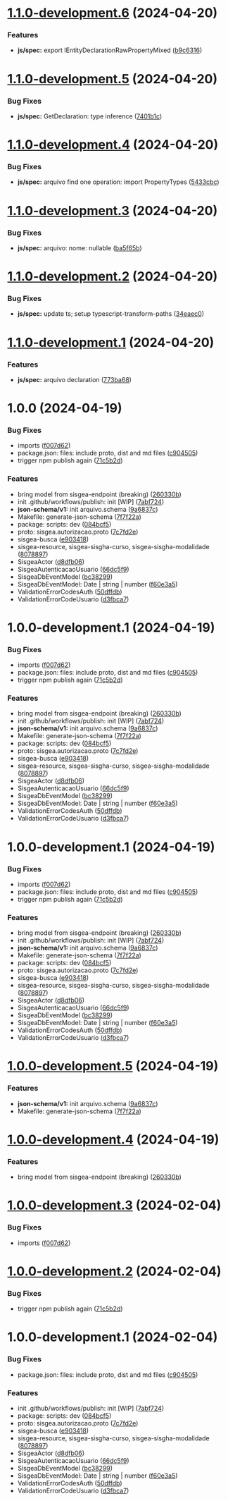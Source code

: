 # [1.1.0-development.6](https://github.com/sisgha/sisgea-spec/compare/v1.1.0-development.5...v1.1.0-development.6) (2024-04-20)


### Features

* **js/spec:** export IEntityDeclarationRawPropertyMixed ([b9c6316](https://github.com/sisgha/sisgea-spec/commit/b9c6316d1b8c30876a64da16e78f2f9772318573))

# [1.1.0-development.5](https://github.com/sisgha/sisgea-spec/compare/v1.1.0-development.4...v1.1.0-development.5) (2024-04-20)


### Bug Fixes

* **js/spec:** GetDeclaration: type inference ([7401b1c](https://github.com/sisgha/sisgea-spec/commit/7401b1c403335e3f4647e98af389066c07253801))

# [1.1.0-development.4](https://github.com/sisgha/sisgea-spec/compare/v1.1.0-development.3...v1.1.0-development.4) (2024-04-20)


### Bug Fixes

* **js/spec:** arquivo find one operation:  import PropertyTypes ([5433cbc](https://github.com/sisgha/sisgea-spec/commit/5433cbc6b010738a31b171797456d23db7e73442))

# [1.1.0-development.3](https://github.com/sisgha/sisgea-spec/compare/v1.1.0-development.2...v1.1.0-development.3) (2024-04-20)


### Bug Fixes

* **js/spec:** arquivo: nome: nullable ([ba5f65b](https://github.com/sisgha/sisgea-spec/commit/ba5f65b44eeb02fab055050807eb5b5c34e11337))

# [1.1.0-development.2](https://github.com/sisgha/sisgea-spec/compare/v1.1.0-development.1...v1.1.0-development.2) (2024-04-20)


### Bug Fixes

* **js/spec:** update ts; setup typescript-transform-paths ([34eaec0](https://github.com/sisgha/sisgea-spec/commit/34eaec0b905960bf97980f0629159d9e179ab7a1))

# [1.1.0-development.1](https://github.com/sisgha/sisgea-spec/compare/v1.0.0...v1.1.0-development.1) (2024-04-20)


### Features

* **js/spec:** arquivo declaration ([773ba68](https://github.com/sisgha/sisgea-spec/commit/773ba683abaa3efaf45ecf90df3f80d975375504))

# 1.0.0 (2024-04-19)


### Bug Fixes

* imports ([f007d62](https://github.com/sisgha/sisgea-spec/commit/f007d62288d5dead06fd1afaa1200ea596bd2874))
* package.json: files: include proto, dist and md files ([c904505](https://github.com/sisgha/sisgea-spec/commit/c904505adba306e37ca29c4d4a1032adc6fa2dbe))
* trigger npm publish again ([71c5b2d](https://github.com/sisgha/sisgea-spec/commit/71c5b2d89a30ba7d9068745cfe957fb28c76e9b5))


### Features

* bring model from sisgea-endpoint (breaking) ([260330b](https://github.com/sisgha/sisgea-spec/commit/260330b189993965225ad4a4e4dc6ad253aac186))
* init .github/workflows/publish: init [WIP] ([7abf724](https://github.com/sisgha/sisgea-spec/commit/7abf724aba58c7c8498c497d7a24c5463f3a8b2d))
* **json-schema/v1:** init arquivo.schema ([9a6837c](https://github.com/sisgha/sisgea-spec/commit/9a6837c84ac45a91639f174d4daf812dcd44b4be))
* Makefile: generate-json-schema ([7f7f22a](https://github.com/sisgha/sisgea-spec/commit/7f7f22a1ff2c4d38e7c027138a7127068457f705))
* package: scripts: dev ([084bcf5](https://github.com/sisgha/sisgea-spec/commit/084bcf5d21a66ecda4e9f9fa9da9be2f25810e24))
* proto: sisgea.autorizacao.proto ([7c7fd2e](https://github.com/sisgha/sisgea-spec/commit/7c7fd2eda3a52a39a7135c7bea717b34f1ddbcb7))
* sisgea-busca ([e903418](https://github.com/sisgha/sisgea-spec/commit/e9034187b1b5445444d465adbd46d6053542074f))
* sisgea-resource, sisgea-sisgha-curso, sisgea-sisgha-modalidade ([8078897](https://github.com/sisgha/sisgea-spec/commit/8078897677f8bfc2daa7c5ca7fdeda63713b613e))
* SisgeaActor ([d8dfb06](https://github.com/sisgha/sisgea-spec/commit/d8dfb0630aac91966990ce06ebf78e7b91ac8d13))
* SisgeaAutenticacaoUsuario ([66dc5f9](https://github.com/sisgha/sisgea-spec/commit/66dc5f99c48976b5b4905baad93cf370f5937d43))
* SisgeaDbEventModel ([bc38299](https://github.com/sisgha/sisgea-spec/commit/bc38299b889374a032740e74698cdc3993ced22b))
* SisgeaDbEventModel: Date | string | number ([f60e3a5](https://github.com/sisgha/sisgea-spec/commit/f60e3a5759fc30741d487d506c9fe184d889ebd9))
* ValidationErrorCodesAuth ([50dffdb](https://github.com/sisgha/sisgea-spec/commit/50dffdb84ebeaea669386a7c684736851f715b48))
* ValidationErrorCodeUsuario ([d3fbca7](https://github.com/sisgha/sisgea-spec/commit/d3fbca7c89ecddc4076c227d59741037bca13c1c))

# 1.0.0-development.1 (2024-04-19)


### Bug Fixes

* imports ([f007d62](https://github.com/sisgha/sisgea-spec/commit/f007d62288d5dead06fd1afaa1200ea596bd2874))
* package.json: files: include proto, dist and md files ([c904505](https://github.com/sisgha/sisgea-spec/commit/c904505adba306e37ca29c4d4a1032adc6fa2dbe))
* trigger npm publish again ([71c5b2d](https://github.com/sisgha/sisgea-spec/commit/71c5b2d89a30ba7d9068745cfe957fb28c76e9b5))


### Features

* bring model from sisgea-endpoint (breaking) ([260330b](https://github.com/sisgha/sisgea-spec/commit/260330b189993965225ad4a4e4dc6ad253aac186))
* init .github/workflows/publish: init [WIP] ([7abf724](https://github.com/sisgha/sisgea-spec/commit/7abf724aba58c7c8498c497d7a24c5463f3a8b2d))
* **json-schema/v1:** init arquivo.schema ([9a6837c](https://github.com/sisgha/sisgea-spec/commit/9a6837c84ac45a91639f174d4daf812dcd44b4be))
* Makefile: generate-json-schema ([7f7f22a](https://github.com/sisgha/sisgea-spec/commit/7f7f22a1ff2c4d38e7c027138a7127068457f705))
* package: scripts: dev ([084bcf5](https://github.com/sisgha/sisgea-spec/commit/084bcf5d21a66ecda4e9f9fa9da9be2f25810e24))
* proto: sisgea.autorizacao.proto ([7c7fd2e](https://github.com/sisgha/sisgea-spec/commit/7c7fd2eda3a52a39a7135c7bea717b34f1ddbcb7))
* sisgea-busca ([e903418](https://github.com/sisgha/sisgea-spec/commit/e9034187b1b5445444d465adbd46d6053542074f))
* sisgea-resource, sisgea-sisgha-curso, sisgea-sisgha-modalidade ([8078897](https://github.com/sisgha/sisgea-spec/commit/8078897677f8bfc2daa7c5ca7fdeda63713b613e))
* SisgeaActor ([d8dfb06](https://github.com/sisgha/sisgea-spec/commit/d8dfb0630aac91966990ce06ebf78e7b91ac8d13))
* SisgeaAutenticacaoUsuario ([66dc5f9](https://github.com/sisgha/sisgea-spec/commit/66dc5f99c48976b5b4905baad93cf370f5937d43))
* SisgeaDbEventModel ([bc38299](https://github.com/sisgha/sisgea-spec/commit/bc38299b889374a032740e74698cdc3993ced22b))
* SisgeaDbEventModel: Date | string | number ([f60e3a5](https://github.com/sisgha/sisgea-spec/commit/f60e3a5759fc30741d487d506c9fe184d889ebd9))
* ValidationErrorCodesAuth ([50dffdb](https://github.com/sisgha/sisgea-spec/commit/50dffdb84ebeaea669386a7c684736851f715b48))
* ValidationErrorCodeUsuario ([d3fbca7](https://github.com/sisgha/sisgea-spec/commit/d3fbca7c89ecddc4076c227d59741037bca13c1c))

# 1.0.0-development.1 (2024-04-19)


### Bug Fixes

* imports ([f007d62](https://github.com/sisgha/sisgea-spec/commit/f007d62288d5dead06fd1afaa1200ea596bd2874))
* package.json: files: include proto, dist and md files ([c904505](https://github.com/sisgha/sisgea-spec/commit/c904505adba306e37ca29c4d4a1032adc6fa2dbe))
* trigger npm publish again ([71c5b2d](https://github.com/sisgha/sisgea-spec/commit/71c5b2d89a30ba7d9068745cfe957fb28c76e9b5))


### Features

* bring model from sisgea-endpoint (breaking) ([260330b](https://github.com/sisgha/sisgea-spec/commit/260330b189993965225ad4a4e4dc6ad253aac186))
* init .github/workflows/publish: init [WIP] ([7abf724](https://github.com/sisgha/sisgea-spec/commit/7abf724aba58c7c8498c497d7a24c5463f3a8b2d))
* **json-schema/v1:** init arquivo.schema ([9a6837c](https://github.com/sisgha/sisgea-spec/commit/9a6837c84ac45a91639f174d4daf812dcd44b4be))
* Makefile: generate-json-schema ([7f7f22a](https://github.com/sisgha/sisgea-spec/commit/7f7f22a1ff2c4d38e7c027138a7127068457f705))
* package: scripts: dev ([084bcf5](https://github.com/sisgha/sisgea-spec/commit/084bcf5d21a66ecda4e9f9fa9da9be2f25810e24))
* proto: sisgea.autorizacao.proto ([7c7fd2e](https://github.com/sisgha/sisgea-spec/commit/7c7fd2eda3a52a39a7135c7bea717b34f1ddbcb7))
* sisgea-busca ([e903418](https://github.com/sisgha/sisgea-spec/commit/e9034187b1b5445444d465adbd46d6053542074f))
* sisgea-resource, sisgea-sisgha-curso, sisgea-sisgha-modalidade ([8078897](https://github.com/sisgha/sisgea-spec/commit/8078897677f8bfc2daa7c5ca7fdeda63713b613e))
* SisgeaActor ([d8dfb06](https://github.com/sisgha/sisgea-spec/commit/d8dfb0630aac91966990ce06ebf78e7b91ac8d13))
* SisgeaAutenticacaoUsuario ([66dc5f9](https://github.com/sisgha/sisgea-spec/commit/66dc5f99c48976b5b4905baad93cf370f5937d43))
* SisgeaDbEventModel ([bc38299](https://github.com/sisgha/sisgea-spec/commit/bc38299b889374a032740e74698cdc3993ced22b))
* SisgeaDbEventModel: Date | string | number ([f60e3a5](https://github.com/sisgha/sisgea-spec/commit/f60e3a5759fc30741d487d506c9fe184d889ebd9))
* ValidationErrorCodesAuth ([50dffdb](https://github.com/sisgha/sisgea-spec/commit/50dffdb84ebeaea669386a7c684736851f715b48))
* ValidationErrorCodeUsuario ([d3fbca7](https://github.com/sisgha/sisgea-spec/commit/d3fbca7c89ecddc4076c227d59741037bca13c1c))

# [1.0.0-development.5](https://github.com/sisgha/sisgea-spec/compare/v1.0.0-development.4...v1.0.0-development.5) (2024-04-19)


### Features

* **json-schema/v1:** init arquivo.schema ([9a6837c](https://github.com/sisgha/sisgea-spec/commit/9a6837c84ac45a91639f174d4daf812dcd44b4be))
* Makefile: generate-json-schema ([7f7f22a](https://github.com/sisgha/sisgea-spec/commit/7f7f22a1ff2c4d38e7c027138a7127068457f705))

# [1.0.0-development.4](https://github.com/sisgha/sisgea-spec/compare/v1.0.0-development.3...v1.0.0-development.4) (2024-04-19)


### Features

* bring model from sisgea-endpoint (breaking) ([260330b](https://github.com/sisgha/sisgea-spec/commit/260330b189993965225ad4a4e4dc6ad253aac186))

# [1.0.0-development.3](https://github.com/sisgha/sisgea-spec/compare/v1.0.0-development.2...v1.0.0-development.3) (2024-02-04)


### Bug Fixes

* imports ([f007d62](https://github.com/sisgha/sisgea-spec/commit/f007d62288d5dead06fd1afaa1200ea596bd2874))

# [1.0.0-development.2](https://github.com/sisgha/sisgea-spec/compare/v1.0.0-development.1...v1.0.0-development.2) (2024-02-04)


### Bug Fixes

* trigger npm publish again ([71c5b2d](https://github.com/sisgha/sisgea-spec/commit/71c5b2d89a30ba7d9068745cfe957fb28c76e9b5))

# 1.0.0-development.1 (2024-02-04)


### Bug Fixes

* package.json: files: include proto, dist and md files ([c904505](https://github.com/sisgha/sisgea-spec/commit/c904505adba306e37ca29c4d4a1032adc6fa2dbe))


### Features

* init .github/workflows/publish: init [WIP] ([7abf724](https://github.com/sisgha/sisgea-spec/commit/7abf724aba58c7c8498c497d7a24c5463f3a8b2d))
* package: scripts: dev ([084bcf5](https://github.com/sisgha/sisgea-spec/commit/084bcf5d21a66ecda4e9f9fa9da9be2f25810e24))
* proto: sisgea.autorizacao.proto ([7c7fd2e](https://github.com/sisgha/sisgea-spec/commit/7c7fd2eda3a52a39a7135c7bea717b34f1ddbcb7))
* sisgea-busca ([e903418](https://github.com/sisgha/sisgea-spec/commit/e9034187b1b5445444d465adbd46d6053542074f))
* sisgea-resource, sisgea-sisgha-curso, sisgea-sisgha-modalidade ([8078897](https://github.com/sisgha/sisgea-spec/commit/8078897677f8bfc2daa7c5ca7fdeda63713b613e))
* SisgeaActor ([d8dfb06](https://github.com/sisgha/sisgea-spec/commit/d8dfb0630aac91966990ce06ebf78e7b91ac8d13))
* SisgeaAutenticacaoUsuario ([66dc5f9](https://github.com/sisgha/sisgea-spec/commit/66dc5f99c48976b5b4905baad93cf370f5937d43))
* SisgeaDbEventModel ([bc38299](https://github.com/sisgha/sisgea-spec/commit/bc38299b889374a032740e74698cdc3993ced22b))
* SisgeaDbEventModel: Date | string | number ([f60e3a5](https://github.com/sisgha/sisgea-spec/commit/f60e3a5759fc30741d487d506c9fe184d889ebd9))
* ValidationErrorCodesAuth ([50dffdb](https://github.com/sisgha/sisgea-spec/commit/50dffdb84ebeaea669386a7c684736851f715b48))
* ValidationErrorCodeUsuario ([d3fbca7](https://github.com/sisgha/sisgea-spec/commit/d3fbca7c89ecddc4076c227d59741037bca13c1c))

